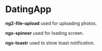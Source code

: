 # DatingApp

**ng2-file-upload** used for uploading photos.

**ngx-spinner** used for loading screen.

**ngx-toastr** used to show toast notification.
